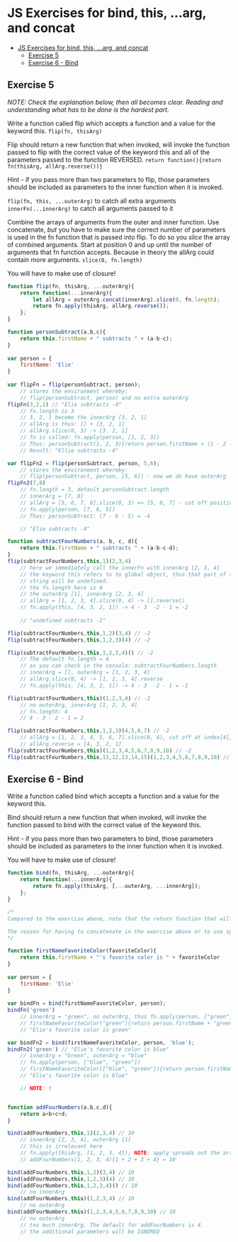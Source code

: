 # JS Exercises for bind, this, ...arg, and concat
- [JS Exercises for bind, this, ...arg, and concat](#js-exercises-for-bind-this-arg-and-concat)
  - [Exercise 5](#exercise-5)
  - [Exercise 6 - Bind](#exercise-6---bind)
## Exercise 5
*NOTE: Check the explanation below, then all becomes clear. Reading and understanding what has to be done is the hardest part.*

Write a function called flip which accepts a function and a value for the keyword this. `flip(fn, thisArg)`

Flip should return a new function that when invoked, will invoke the function passed to flip with the correct value of the keyword this and all of the parameters passed to the function REVERSED. `return function(){return fn(thisArg, allArg.reverse())}`

Hint - if you pass more than two parameters to flip, those parameters should be included as parameters to the inner function when it is invoked.

`flip(fn, this, ...outerArg)` to catch all extra arguments
`innerFn(...innerArg)` to catch all arguments passed to it

Combine the arrays of arguments from the outer and inner function.
Use concatenate, *but* you have to make sure the correct number of parameters is used in the fn function that is passed into flip. To do so you *slice* the array of combined arguments. Start at position 0 and up until the number of arguments that fn function accepts. Because in theory the allArg could contain more arguments. `slice(0, fn.length)`

You will have to make use of closure!
```js
function flip(fn, thisArg, ...outerArg){
    return function(...innerArg){
        let allArg = outerArg.concat(innerArg).slice(0, fn.length);
        return fn.apply(thisArg, allArg.reverse());
    };
}

function personSubtract(a,b,c){
    return this.firstName + " subtracts " + (a-b-c);
}
    
var person = {
    firstName: 'Elie'
}
    
var flipFn = flip(personSubtract, person);
    // stores the environment whereby:
    // flip(personSubtract, person) and no extra outerArg
flipFn(3,2,1) // "Elie subtracts -4"
    // fn.length is 3
    // 3, 2, 1 become the innerArg [3, 2, 1]
    // allArg is thus: [] + [3, 2, 1]
    // allArg.slice(0, 3) -> [3. 2, 1]
    // fn is called: fn.apply(person, [1, 2, 3])
    // Thus: personSubtract(1, 2, 3){return person.firstName + (1 - 2 - 3)}
    // Result: "Ellie subtracts -4"

var flipFn2 = flip(personSubtract, person, 5,6);
    // stores the environment whereby:
    // flip(personSubtract, person, [5, 6]) - now we do have outerArg
flipFn2(7,8)
    // fn.length = 3, default personSubtract.length
    // innerArg = [7, 8]
    // allArg = [5, 6, 7, 8].slice(0, 3) => [5, 6, 7] - cut off position is index[3], not inclusive!
    // fn.apply(person, [7, 6, 5])
    // Thus: personSubtract: (7 - 6 - 5) = -4

    // "Elie subtracts -4"

function subtractFourNumbers(a, b, c, d){
    return this.firstName + " subtracts " + (a-b-c-d);
}
flip(subtractFourNumbers,this,1)(2,3,4) 
    // here we immediately call the innerFn with innerArg [2, 3, 4]
    // the keyword this refers to to global object, thus that part of the 
    // string will be undefined.
    // the fn.length here is 4
    // the outerArg [1], innerArg [2, 3, 4]
    // allArg = [1, 2, 3, 4].slice(0, 4) -> [].reverse()
    // fn.apply(this, [4, 3, 2, 1]) -> 4 - 3  -2 - 1 = -2  
    
    // "undefined subtracts -2"

flip(subtractFourNumbers,this,1,2)(3,4) // -2
flip(subtractFourNumbers,this,1,2,3)(4) // -2

flip(subtractFourNumbers,this,1,2,3,4)() // -2
    // The default fn.length = 4
    // as you can check in the console: subtractFourNumbers.length
    // innerArg = [], outerArg = [1, 2, 3, 4]
    // allArg.slice(0, 4) -> [1, 2, 3, 4].reverse
    // fn.apply(this, [4, 3, 2, 1]) -> 4 - 3  -2 - 1 = -2

flip(subtractFourNumbers,this)(1,2,3,4) // -2
    // no outerArg, innerArg [1, 2, 3, 4]
    // fn.length: 4
    // 4 - 3 - 2 - 1 = 2 

flip(subtractFourNumbers,this,1,2,3)(4,5,6,7) // -2
    // allArg = [1, 2, 3, 4, 5, 6, 7].slice(0, 4), cut off at index[4], 5 but not inclusive   
    // allArg.reverse = [4, 3, 2, 1]
flip(subtractFourNumbers,this)(1,2,3,4,5,6,7,8,9,10) // -2
flip(subtractFourNumbers,this,11,12,13,14,15)(1,2,3,4,5,6,7,8,9,10) // -22
```
## Exercise 6 - Bind
Write a function called bind which accepts a function and a value for the keyword this. 

Bind should return a new function that when invoked, will invoke the function passed to bind with the correct value of the keyword this. 

Hint - if you pass more than two parameters to bind, those parameters should be included as parameters to the inner function when it is invoked. 

You will have to make use of closure!
```js
function bind(fn, thisArg, ...outerArg){
    return function(...innerArg){
        return fn.apply(thisArg, [...outerArg, ...innerArg]);
    };
}

/* 
Compared to the exercise above, note that the return function that will invoke the function passed to bind, may or may not have arguments. The description does not say anything about them but you have to assume that when the function that is passed into bind will hold parameters and those will always be used as the parameters for the return function.

The reason for having to concatenate in the exercise above or to use spread in the current example is because of the possible outerArg that have to be taken into account. If not you just write: fn.apply(this, innerArg).
*/

function firstNameFavoriteColor(favoriteColor){
    return this.firstName + "'s favorite color is " + favoriteColor
}
    
var person = {
    firstName: 'Elie'
}
    
var bindFn = bind(firstNameFavoriteColor, person);
bindFn('green') 
    // innerArg = "green", no outerArg, thus fn.apply(person, ["green"])
    // firstNameFavoriteColor("green"){return person.firstName + "green"}
    // "Elie's favorite color is green"

var bindFn2 = bind(firstNameFavoriteColor, person, 'blue');
bindFn2('green') // "Elie's favorite color is blue" 
    // innerArg = "Green", outerArg = "blue"
    // fn.apply(person, ["blue", "green"])
    // firstNameFavoriteColor(["blue", "green"]){return person.firstName + "blue"}
    // "Elie's favorite color is blue"

    // NOTE: t


function addFourNumbers(a,b,c,d){
    return a+b+c+d;
}

bind(addFourNumbers,this,1)(2,3,4) // 10
    // innerArg [2, 3, 4], outerArg [1]
    // this is irrelevant here
    // fn.apply(thisArg, [1, 2, 3, 4]); NOTE: apply spreads out the array into
    // addFourNumbers(1, 2, 3, 4){1 + 2 + 3 + 4} = 10

bind(addFourNumbers,this,1,2)(3,4) // 10
bind(addFourNumbers,this,1,2,3)(4) // 10
bind(addFourNumbers,this,1,2,3,4)() // 10
    // no innerArg
bind(addFourNumbers,this)(1,2,3,4) // 10
    // no outerArg
bind(addFourNumbers,this)(1,2,3,4,5,6,7,8,9,10) // 10
    // no outerArg
    // too much innerArg. The default for addFourNumbers is 4.
    // the additional parameters will be IGNORED